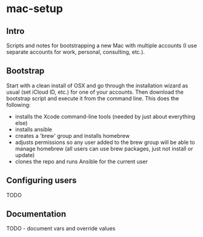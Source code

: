 # mac-setup
## Intro
Scripts and notes for bootstrapping a new Mac with multiple accounts (I use separate accounts for work, personal, consulting, etc.).  

## Bootstrap
Start with a clean install of OSX and go through the installation wizard as usual (set iCloud ID, etc.) for one of your accounts.  Then download the bootstrap script and execute it from the command line.  This does the following:
- installs the Xcode command-line tools (needed by just about everything else)
- installs ansible
- creates a 'brew' group and installs homebrew
- adjusts permissions so any user added to the brew group will be able to manage homebrew (all users can use brew packages, just not install or update)
- clones the repo and runs Ansible for the current user

## Configuring users

TODO


## Documentation

TODO - document vars and override values